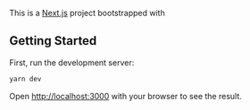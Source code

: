 This is a [Next.js](https://nextjs.org) project bootstrapped with

## Getting Started

First, run the development server:

```bash
yarn dev

```

Open [http://localhost:3000](http://localhost:3000) with your browser to see the result.
